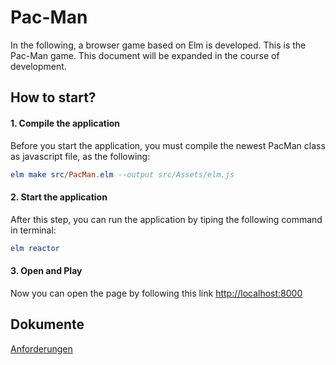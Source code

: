 # Pac-Man

In the following, a browser game based on Elm is developed. This is the Pac-Man game. This document will be expanded in the course of development.

## How to start?


#### 1.  Compile the application
Before you start the application, you must compile the newest PacMan class as javascript file, as the following:

```elm
elm make src/PacMan.elm --output src/Assets/elm.js
```
#### 2.  Start the application
After this step, you can run the application by tiping the following command in terminal:
```elm
elm reactor
```

#### 3.  Open and Play
Now you can open the page by following this link [http://localhost:8000](http://localhost:8000)

## Dokumente
[Anforderungen](https://git.jt-networker.myds.me/tkramer/elm-pacman/wikis/Anforderungen)